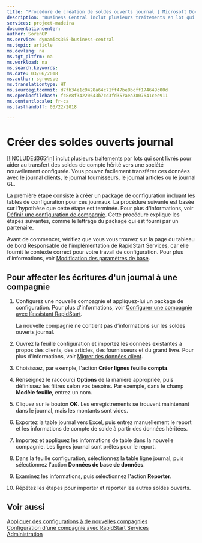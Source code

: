 ```yaml
---
title: "Procédure de création de soldes ouverts journal | Microsoft Docs"
description: "Business Central inclut plusieurs traitements en lot qui sont fournis pour aider au transfert des soldes de compte hérités vers une compagnie nouvellement configurée. Vous pouvez facilement transférer ces données avec des reports de journal."
services: project-madeira
documentationcenter: 
author: SorenGP
ms.service: dynamics365-business-central
ms.topic: article
ms.devlang: na
ms.tgt_pltfrm: na
ms.workload: na
ms.search.keywords: 
ms.date: 03/06/2018
ms.author: sgroespe
ms.translationtype: HT
ms.sourcegitcommit: d7fb34e1c9428a64c71ff47be8bcff174649c00d
ms.openlocfilehash: fc8e8f34220643b7cd3fd357aea3807641cee911
ms.contentlocale: fr-ca
ms.lasthandoff: 03/22/2018

---
```

# <a name="create-journal-opening-balances"></a>Créer des soldes ouverts journal
[!INCLUDE[d365fin](includes/d365fin_md.md)] inclut plusieurs traitements par lots qui sont livrés pour aider au transfert des soldes de compte hérité vers une société nouvellement configurée. Vous pouvez facilement transférer ces données avec le journal clients, le journal fournisseurs, le journal articles ou le journal GL.

La première étape consiste à créer un package de configuration incluant les tables de configuration pour ces journaux. La procédure suivante est basée sur l’hypothèse que cette étape est terminée. Pour plus d'informations, voir [Définir une configuration de compagnie](admin-set-up-company-configuration.md). Cette procédure explique les étapes suivantes, comme le lettrage du package qui est fourni par un partenaire.  

Avant de commencer, vérifiez que vous vous trouvez sur la page du tableau de bord Responsable de l'implémentation de RapidStart Services, car elle fournit le contexte correct pour votre travail de configuration. Pour plus d'informations, voir [Modification des paramètres de base](ui-change-basic-settings.md).

## <a name="to-apply-the-entries-in-a-journal-to-a-new-company"></a>Pour affecter les écritures d'un journal à une compagnie  
1. Configurez une nouvelle compagnie et appliquez-lui un package de configuration. Pour plus d'informations, voir [Configurer une compagnie avec l’assistant RapidStart](admin-how-to-configure-a-company-with-the-rapidstart-wizard.md).  

    La nouvelle compagnie ne contient pas d’informations sur les soldes ouverts journal.  

2. Ouvrez la feuille configuration et importez les données existantes à propos des clients, des articles, des fournisseurs et du grand livre. Pour plus d'informations, voir [Migrer des données client](admin-migrate-customer-data.md).  
3. Choisissez, par exemple, l'action **Créer lignes feuille compta**.  
4. Renseignez le raccourci **Options** de la manière appropriée, puis définissez les filtres selon vos besoins. Par exemple, dans le champ **Modèle feuille**, entrez un nom.  
5. Cliquez sur le bouton **OK**. Les enregistrements se trouvent maintenant dans le journal, mais les montants sont vides.  
6. Exportez la table journal vers Excel, puis entrez manuellement le report et les informations de compte de solde à partir des données héritées.
7. Importez et appliquez les informations de table dans la nouvelle compagnie. Les lignes journal sont prêtes pour le report.  
8. Dans la feuille configuration, sélectionnez la table ligne journal, puis sélectionnez l'action **Données de base de données**.  
9. Examinez les informations, puis sélectionnez l'action **Reporter**.  
10. Répétez les étapes pour importer et reporter les autres soldes ouverts.  

## <a name="see-also"></a>Voir aussi  
[Appliquer des configurations à de nouvelles compagnies](admin-apply-configuration-to-new-companies.md)  
[Configuration d'une compagnie avec RapidStart Services](admin-set-up-a-company-with-rapidstart.md)  
[Administration](admin-setup-and-administration.md)

